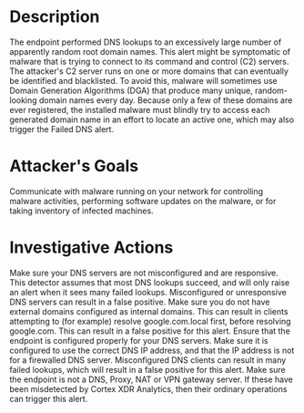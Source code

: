 # Description
The endpoint performed DNS lookups to an excessively large number of apparently random root domain names. This alert might be symptomatic of malware that is trying to connect to its command and control (C2) servers.
The attacker's C2 server runs on one or more domains that can eventually be identified and blacklisted. To avoid this, malware will sometimes use Domain Generation Algorithms (DGA) that produce many unique, random-looking domain names every day. Because only a few of these domains are ever registered, the installed malware must blindly try to access each generated domain name in an effort to locate an active one, which may also trigger the Failed DNS alert.
# Attacker's Goals
Communicate with malware running on your network for controlling malware activities, performing software updates on the malware, or for taking inventory of infected machines.
# Investigative Actions
Make sure your DNS servers are not misconfigured and are responsive. This detector assumes that most DNS lookups succeed, and will only raise an alert when it sees many failed lookups. Misconfigured or unresponsive DNS servers can result in a false positive.
Make sure you do not have external domains configured as internal domains. This can result in clients attempting to (for example) resolve google.com.local first, before resolving google.com. This can result in a false positive for this alert.
Ensure that the endpoint is configured properly for your DNS servers. Make sure it is configured to use the correct DNS IP address, and that the IP address is not for a firewalled DNS server. Misconfigured DNS clients can result in many failed lookups, which will result in a false positive for this alert.
Make sure the endpoint is not a DNS, Proxy, NAT or VPN gateway server. If these have been misdetected by Cortex XDR Analytics, then their ordinary operations can trigger this alert.

